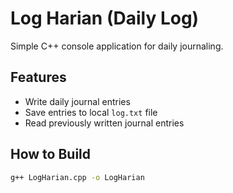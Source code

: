 # Log Harian (Daily Log)

Simple C++ console application for daily journaling.

## Features
- Write daily journal entries
- Save entries to local `log.txt` file
- Read previously written journal entries

## How to Build
```bash
g++ LogHarian.cpp -o LogHarian
